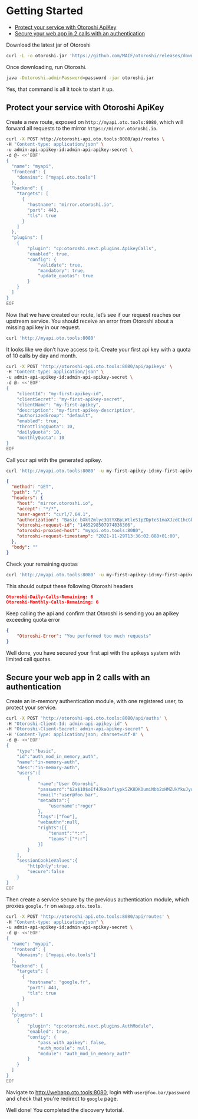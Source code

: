 # Getting Started

- [Protect your service with Otoroshi ApiKey](#protect-your-service-with-otoroshi-apikey)
- [Secure your web app in 2 calls with an authentication](#secure-your-web-app-in-2-calls-with-an-authentication)

Download the latest jar of Otoroshi
```sh
curl -L -o otoroshi.jar 'https://github.com/MAIF/otoroshi/releases/download/v16.9.1/otoroshi.jar'
```

Once downloading, run Otoroshi.
```sh
java -Dotoroshi.adminPassword=password -jar otoroshi.jar 
```

Yes, that command is all it took to start it up.

## Protect your service with Otoroshi ApiKey

Create a new route, exposed on `http://myapi.oto.tools:8080`, which will forward all requests to the mirror `https://mirror.otoroshi.io`.

```sh
curl -X POST http://otoroshi-api.oto.tools:8080/api/routes \
-H "Content-type: application/json" \
-u admin-api-apikey-id:admin-api-apikey-secret \
-d @- <<'EOF'
{
  "name": "myapi",
  "frontend": {
    "domains": ["myapi.oto.tools"]
  },
  "backend": {
    "targets": [
      {
        "hostname": "mirror.otoroshi.io",
        "port": 443,
        "tls": true
      }
    ]
  },
  "plugins": [
    {
        "plugin": "cp:otoroshi.next.plugins.ApikeyCalls",
        "enabled": true,
        "config": {
            "validate": true,
            "mandatory": true,
            "update_quotas": true
        }
    }
  ]
}
EOF
```

Now that we have created our route, let’s see if our request reaches our upstream service. 
You should receive an error from Otoroshi about a missing api key in our request.

```sh
curl 'http://myapi.oto.tools:8080'
```

It looks like we don’t have access to it. Create your first api key with a quota of 10 calls by day and month.

```sh
curl -X POST 'http://otoroshi-api.oto.tools:8080/api/apikeys' \
-H "Content-type: application/json" \
-u admin-api-apikey-id:admin-api-apikey-secret \
-d @- <<'EOF'
{
    "clientId": "my-first-apikey-id",
    "clientSecret": "my-first-apikey-secret",
    "clientName": "my-first-apikey",
    "description": "my-first-apikey-description",
    "authorizedGroup": "default",
    "enabled": true,
    "throttlingQuota": 10,
    "dailyQuota": 10,
    "monthlyQuota": 10
}
EOF
```

Call your api with the generated apikey.

```sh
curl 'http://myapi.oto.tools:8080' -u my-first-apikey-id:my-first-apikey-secret
```

```json
{
  "method": "GET",
  "path": "/",
  "headers": {
    "host": "mirror.otoroshi.io",
    "accept": "*/*",
    "user-agent": "curl/7.64.1",
    "authorization": "Basic bXktZmlyc3QtYXBpLWtleS1pZDpteS1maXJzdC1hcGkta2V5LXNlY3JldA==",
    "otoroshi-request-id": "1465298507974836306",
    "otoroshi-proxied-host": "myapi.oto.tools:8080",
    "otoroshi-request-timestamp": "2021-11-29T13:36:02.888+01:00",
  },
  "body": ""
}
```

Check your remaining quotas

```sh
curl 'http://myapi.oto.tools:8080' -u my-first-apikey-id:my-first-apikey-secret --include
```

This should output these following Otoroshi headers

```json
Otoroshi-Daily-Calls-Remaining: 6
Otoroshi-Monthly-Calls-Remaining: 6
```

Keep calling the api and confirm that Otoroshi is sending you an apikey exceeding quota error


```json
{ 
    "Otoroshi-Error": "You performed too much requests"
}
```

Well done, you have secured your first api with the apikeys system with limited call quotas.

## Secure your web app in 2 calls with an authentication

Create an in-memory authentication module, with one registered user, to protect your service.

```sh
curl -X POST 'http://otoroshi-api.oto.tools:8080/api/auths' \
-H "Otoroshi-Client-Id: admin-api-apikey-id" \
-H "Otoroshi-Client-Secret: admin-api-apikey-secret" \
-H 'Content-Type: application/json; charset=utf-8' \
-d @- <<'EOF'
{
    "type":"basic",
    "id":"auth_mod_in_memory_auth",
    "name":"in-memory-auth",
    "desc":"in-memory-auth",
    "users":[
        {
            "name":"User Otoroshi",
            "password":"$2a$10$oIf4JkaOsfiypk5ZK8DKOumiNbb2xHMZUkYkuJyuIqMDYnR/zXj9i",
            "email":"user@foo.bar",
            "metadata":{
                "username":"roger"
            },
            "tags":["foo"],
            "webauthn":null,
            "rights":[{
                "tenant":"*:r",
                "teams":["*:r"]
            }]
        }
    ],
    "sessionCookieValues":{
        "httpOnly":true,
        "secure":false
    }
}
EOF
```

Then create a service secure by the previous authentication module, which proxies `google.fr` on `webapp.oto.tools`.

```sh
curl -X POST 'http://otoroshi-api.oto.tools:8080/api/routes' \
-H "Content-type: application/json" \
-u admin-api-apikey-id:admin-api-apikey-secret \
-d @- <<'EOF'
{
  "name": "myapi",
  "frontend": {
    "domains": ["myapi.oto.tools"]
  },
  "backend": {
    "targets": [
      {
        "hostname": "google.fr",
        "port": 443,
        "tls": true
      }
    ]
  },
  "plugins": [
    {
        "plugin": "cp:otoroshi.next.plugins.AuthModule",
        "enabled": true,
        "config": {
            "pass_with_apikey": false,
            "auth_module": null,
            "module": "auth_mod_in_memory_auth"
        }
    }
  ]
}
EOF
```

Navigate to http://webapp.oto.tools:8080, login with `user@foo.bar/password` and check that you're redirect to `google` page.

Well done! You completed the discovery tutorial.